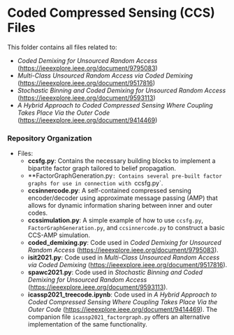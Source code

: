 # Coded Compressed Sensing (CCS) Files

This folder contains all files related to:

- *Coded Demixing for Unsourced Random Access* (https://ieeexplore.ieee.org/document/9795083)
- *Multi-Class Unsourced Random Access via Coded Demixing* (https://ieeexplore.ieee.org/document/9517816)
- *Stochastic Binning and Coded Demixing for Unsourced Random Access* (https://ieeexplore.ieee.org/document/9593113)
- *A Hybrid Approach to Coded Compressed Sensing Where Coupling Takes Place Via the Outer Code* (https://ieeexplore.ieee.org/document/9414469)

### Repository Organization
- Files:
    - **ccsfg.py**: Contains the necessary building blocks to implement a bipartite factor graph tailored to belief propagation.
    - **FactorGraphGeneration.py`: Contains several pre-built factor graphs for use in connection with `ccsfg.py`. 
    - **ccsinnercode.py**: A self-contained compressed sensing encoder/decoder using approximate message passing (AMP) that allows for dynamic information sharing between inner and outer codes. 
    - **ccssimulation.py**: A simple example of how to use `ccsfg.py`, `FactorGraphGeneration.py`, and `ccsinnercode.py` to construct a basic CCS-AMP simulation. 
    - **coded_demixing.py**: Code used in *Coded Demixing for Unsourced Random Access* (https://ieeexplore.ieee.org/document/9795083).
    - **isit2021.py**: Code used in *Multi-Class Unsourced Random Access via Coded Demixing* (https://ieeexplore.ieee.org/document/9517816).
    - **spawc2021.py**: Code used in *Stochastic Binning and Coded Demixing for Unsourced Random Access* (https://ieeexplore.ieee.org/document/9593113).
    - **icassp2021_treecode.ipynb**: Code used in *A Hybrid Approach to Coded Compressed Sensing Where Coupling Takes Place Via the Outer Code* (https://ieeexplore.ieee.org/document/9414469). The companion file `icassp2021_factorgraph.py` offers an alternative implementation of the same functionality. 
